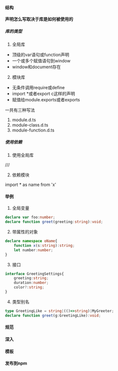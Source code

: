 #### 结构

**声明怎么写取决于库是如何被使用的**

##### 库的类型

1. 全局库
* 顶级的var语句或function声明
* 一个或多个赋值语句到window
* window和document存在

2. 模块库
* 无条件调用require或define
* import *或者export c这样的声明
* 赋值给module.exports或者exports

一共有三种写法

1. module.d.ts 
2. module-class.d.ts
3. module-function.d.ts

##### 使用依赖

1. 使用全局库

/// <reference types=''/>

2. 依赖模块

import * as name from 'x'

#### 举例

1. 全局变量

``` ts
declare var foo:number;
declare function greet(greeting:string):void;
```

2. 带属性的对象

``` ts
declare namespace oName{
    function x(s:string):string;
    let number:number;
}
```

3. 接口

``` ts
interface GreetingSettings{
    greeting:string;
    duration:number;
    color?:string;
}
```

4. 类型别名

``` ts
type GreetingLike = string|(()=>string)|MyGreeter;
declare function greet(g:GreetingLike):void;
```

#### 规范

#### 深入

#### 模板

#### 发布到npm
